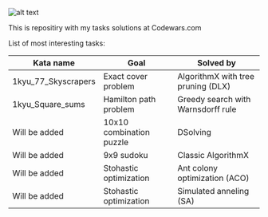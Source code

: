 
![alt text](https://www.codewars.com/users/harjke/badges/large)

This is repositiry with my tasks solutions at Codewars.com

List of most interesting tasks:

| Kata name                            | Goal                            | Solved by                          |
| ------------------------------------ | ------------------------------- | ---------------------------------- |
| 1kyu_77_Skyscrapers                  | Exact cover problem             | AlgorithmX with tree pruning (DLX) |
| 1kyu_Square_sums                     | Hamilton path problem           | Greedy search with Warnsdorff rule |
| Will be added                        | 10x10 combination puzzle        | DSolving                           |
| Will be added                        | 9x9 sudoku                      | Classic AlgorithmX                 |
| Will be added                        | Stohastic optimization          | Ant colony optimization (ACO)      |
| Will be added                        | Stohastic optimization          | Simulated anneling (SA)            |
